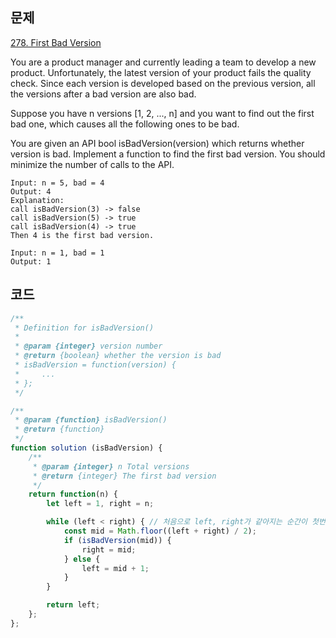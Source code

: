 ## 문제
[278. First Bad Version](https://leetcode.com/problems/first-bad-version/description/)

You are a product manager and currently leading a team to develop a new product. Unfortunately, the latest version of your product fails the quality check. Since each version is developed based on the previous version, all the versions after a bad version are also bad.

Suppose you have n versions [1, 2, ..., n] and you want to find out the first bad one, which causes all the following ones to be bad.

You are given an API bool isBadVersion(version) which returns whether version is bad. Implement a function to find the first bad version. You should minimize the number of calls to the API.

```
Input: n = 5, bad = 4
Output: 4
Explanation:
call isBadVersion(3) -> false
call isBadVersion(5) -> true
call isBadVersion(4) -> true
Then 4 is the first bad version.
```

```
Input: n = 1, bad = 1
Output: 1
```

## 코드
```js
/**
 * Definition for isBadVersion()
 * 
 * @param {integer} version number
 * @return {boolean} whether the version is bad
 * isBadVersion = function(version) {
 *     ...
 * };
 */

/**
 * @param {function} isBadVersion()
 * @return {function}
 */
function solution (isBadVersion) {
    /**
     * @param {integer} n Total versions
     * @return {integer} The first bad version
     */
    return function(n) {
        let left = 1, right = n;

        while (left < right) { // 처음으로 left, right가 같아지는 순간이 첫번째 bad version이다.
            const mid = Math.floor((left + right) / 2);
            if (isBadVersion(mid)) {
                right = mid;
            } else {
                left = mid + 1;
            }
        }

        return left;
    };
};

```
